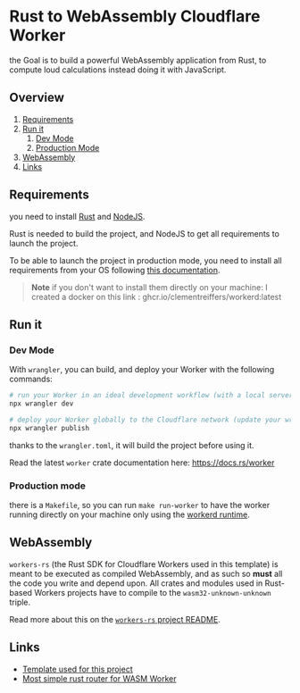 # Rust to WebAssembly Cloudflare Worker

the Goal is to build a powerful WebAssembly application from Rust, to compute loud calculations instead 
doing it with JavaScript.

## Overview

1. [Requirements](#requirements)
2. [Run it](#run-it)
   1. [Dev Mode](#dev-mode)
   2. [Production Mode](#production-mode)
3. [WebAssembly](#webassembly)
4. [Links](#links)

## Requirements

you need to install [Rust](https://www.rust-lang.org) and [NodeJS](https://nodejs.org/en).

Rust is needed to build the project, and NodeJS to get all requirements to launch the project.

To be able to launch the project in production mode, you need to install all requirements from your OS
following [this documentation](https://github.com/cloudflare/workerd).

> **Note**
> if you don't want to install them directly on your machine: 
> I created a docker on this link : ghcr.io/clementreiffers/workerd:latest

## Run it

### Dev Mode

With `wrangler`, you can build, and deploy your Worker with the following commands: 

```bash
# run your Worker in an ideal development workflow (with a local server, file watcher & more)
npx wrangler dev

# deploy your Worker globally to the Cloudflare network (update your wrangler.toml file for configuration)
npx wrangler publish
```

thanks to the `wrangler.toml`, it will build the project before using it.

Read the latest `worker` crate documentation here: https://docs.rs/worker

### Production mode

there is a `Makefile`, so you can run `make run-worker` to have the worker running directly on your machine only using 
the [workerd runtime](https://github.com/cloudflare/workerd).


## WebAssembly

`workers-rs` (the Rust SDK for Cloudflare Workers used in this template) is meant to be executed as 
compiled WebAssembly, and as such so **must** all the code you write and depend upon. All crates and
modules used in Rust-based Workers projects have to compile to the `wasm32-unknown-unknown` triple. 

Read more about this on the [`workers-rs` project README](https://github.com/cloudflare/workers-rs).


## Links

- [Template used for this project](https://github.com/snoyberg/live-coding/tree/e572e7cc827ef425527bbe3e713edd4b617fe225/2021-02-05-snoypredict)
- [Most simple rust router for WASM Worker](https://github.com/cloudflare/workerd/tree/main/samples/hello-wasm)
